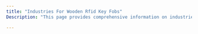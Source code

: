```yaml
---
title: "Industries For Wooden Rfid Key Fobs"
Description: "This page provides comprehensive information on industries that can benefit from using wooden RFID key fobs. Discover how switching to sustainable RFID products can help your business reduce carbon emissions and make the switch to a greener future. Keyword: Wooden RFID Key Fobs"

---
```


